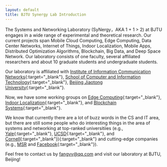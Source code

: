```yaml
---
layout: default
title: BJTU Synergy Lab Introduction
---
```


The Systems and Networking Laboratory (SyNergy，AKA 1 + 1 > 2) at BJTU engages in a wide range of experimental and theoretical research. Our current projects span Mobile Cloud Computing, Edge Computing, Data Center Networks, Internet of Things, Indoor Localization, Mobile Apps, Distributed Optimization Algorithms, Blockchain, Big Data, and Deep Space Network. Our laboratory consists of one faculty, several affiliated researchers and about 10 graduate students and undergraduate students.

Our laboratory is affiliated with [Institute of Information Communication Networks](http://icn.bjtu.edu.cn){:target="_blank"}, [School of Computer and Information Technology](http://scit.bjtu.edu.cn){:target="_blank"}, [Beijing Jiaotong University](http://www.bjtu.edu.cn){:target="_blank"}.

Now, we have some working groups on [Edge Computing](https://fangvv.gitee.io/homepage/Edgecomp/){:target="_blank"}, [Indoor Localization](https://fangvv.gitee.io/homepage/IndoorLoc/){:target="_blank"}, and [Blockchain Systems](https://fangvv.gitee.io/homepage/BlockchainBJTU/){:target="_blank"}.

We know that currently there are a lot of buzz words in the CS and IT area, but there are still some people who do interesting things in the area of systems and networking at top-ranked universitiies (e.g., [Yale](https://cpsc.yale.edu/research/computer-systems-and-networking){:target="_blank"}, [UCSD](https://www.sysnet.ucsd.edu/sysnet/){:target="_blank"}, and [Cornell](https://www.cs.cornell.edu/research/systems){:target="_blank"}){:target="_blank"} and cutting-edge companies (e.g., [MSR](https://www.microsoft.com/en-us/research/research-area/systems-and-networking/) and [Facebook](https://research.fb.com/category/systems-and-networking/){:target="_blank"}).

Feel free to contact us by fangvv@qq.com and visit our laboratory at BJTU, Beijing!
